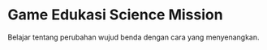 # Game Edukasi Science Mission
Belajar tentang perubahan wujud benda dengan cara yang menyenangkan.
